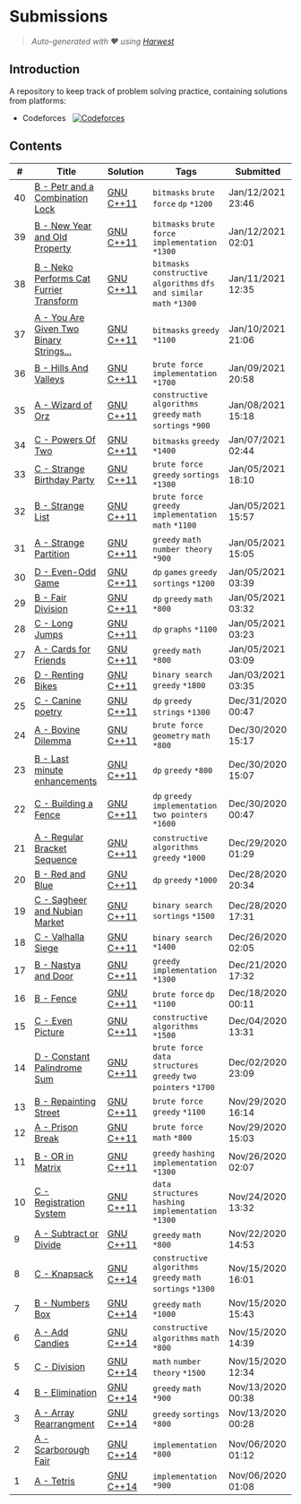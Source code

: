 Submissions
======================
> *Auto-generated with ❤ using [Harwest](https://github.com/nileshsah/harwest-tool)*

## Introduction

A repository to keep track of problem solving practice, containing solutions from platforms:
* Codeforces &nbsp; [![Codeforces](https://run.kaist.ac.kr/badges/codeforces/t1agogs.svg)](https://codeforces.com/profile/t1agogs)


## Contents

| # | Title | Solution | Tags | Submitted |
|---| ----- | -------- | ---- | --------- |
40 | [B - Petr and a Combination Lock](https://codeforces.com/contest/1097/problem/B) | [GNU C++11](./codeforces/1097/B.cpp) | `bitmasks` `brute force` `dp` `*1200` | Jan/12/2021 23:46 | 
39 | [B - New Year and Old Property](https://codeforces.com/contest/611/problem/B) | [GNU C++11](./codeforces/611/B.cpp) | `bitmasks` `brute force` `implementation` `*1300` | Jan/12/2021 02:01 | 
38 | [B - Neko Performs Cat Furrier Transform](https://codeforces.com/contest/1152/problem/B) | [GNU C++11](./codeforces/1152/B.cpp) | `bitmasks` `constructive algorithms` `dfs and similar` `math` `*1300` | Jan/11/2021 12:35 | 
37 | [A - You Are Given Two Binary Strings...](https://codeforces.com/contest/1202/problem/A) | [GNU C++11](./codeforces/1202/A.cpp) | `bitmasks` `greedy` `*1100` | Jan/10/2021 21:06 | 
36 | [B - Hills And Valleys](https://codeforces.com/contest/1467/problem/B) | [GNU C++11](./codeforces/1467/B.cpp) | `brute force` `implementation` `*1700` | Jan/09/2021 20:58 | 
35 | [A - Wizard of Orz](https://codeforces.com/contest/1467/problem/A) | [GNU C++11](./codeforces/1467/A.cpp) | `constructive algorithms` `greedy` `math` `sortings` `*900` | Jan/08/2021 15:18 | 
34 | [C - Powers Of Two](https://codeforces.com/contest/1095/problem/C) | [GNU C++11](./codeforces/1095/C.cpp) | `bitmasks` `greedy` `*1400` | Jan/07/2021 02:44 | 
33 | [C - Strange Birthday Party](https://codeforces.com/contest/1471/problem/C) | [GNU C++11](./codeforces/1471/C.cpp) | `brute force` `greedy` `sortings` `*1300` | Jan/05/2021 18:10 | 
32 | [B - Strange List](https://codeforces.com/contest/1471/problem/B) | [GNU C++11](./codeforces/1471/B.cpp) | `brute force` `greedy` `implementation` `math` `*1100` | Jan/05/2021 15:57 | 
31 | [A - Strange Partition](https://codeforces.com/contest/1471/problem/A) | [GNU C++11](./codeforces/1471/A.cpp) | `greedy` `math` `number theory` `*900` | Jan/05/2021 15:05 | 
30 | [D - Even-Odd Game](https://codeforces.com/contest/1472/problem/D) | [GNU C++11](./codeforces/1472/D.cpp) | `dp` `games` `greedy` `sortings` `*1200` | Jan/05/2021 03:39 | 
29 | [B - Fair Division](https://codeforces.com/contest/1472/problem/B) | [GNU C++11](./codeforces/1472/B.cpp) | `dp` `greedy` `math` `*800` | Jan/05/2021 03:32 | 
28 | [C - Long Jumps](https://codeforces.com/contest/1472/problem/C) | [GNU C++11](./codeforces/1472/C.cpp) | `dp` `graphs` `*1100` | Jan/05/2021 03:23 | 
27 | [A - Cards for Friends](https://codeforces.com/contest/1472/problem/A) | [GNU C++11](./codeforces/1472/A.cpp) | `greedy` `math` `*800` | Jan/05/2021 03:09 | 
26 | [D - Renting Bikes](https://codeforces.com/contest/363/problem/D) | [GNU C++11](./codeforces/363/D.cpp) | `binary search` `greedy` `*1800` | Jan/03/2021 03:35 | 
25 | [C - Canine poetry](https://codeforces.com/contest/1466/problem/C) | [GNU C++11](./codeforces/1466/C.cpp) | `dp` `greedy` `strings` `*1300` | Dec/31/2020 00:47 | 
24 | [A - Bovine Dilemma](https://codeforces.com/contest/1466/problem/A) | [GNU C++11](./codeforces/1466/A.cpp) | `brute force` `geometry` `math` `*800` | Dec/30/2020 15:17 | 
23 | [B - Last minute enhancements](https://codeforces.com/contest/1466/problem/B) | [GNU C++11](./codeforces/1466/B.cpp) | `dp` `greedy` `*800` | Dec/30/2020 15:07 | 
22 | [C - Building a Fence](https://codeforces.com/contest/1469/problem/C) | [GNU C++11](./codeforces/1469/C.cpp) | `dp` `greedy` `implementation` `two pointers` `*1600` | Dec/30/2020 00:47 | 
21 | [A - Regular Bracket Sequence](https://codeforces.com/contest/1469/problem/A) | [GNU C++11](./codeforces/1469/A.cpp) | `constructive algorithms` `greedy` `*1000` | Dec/29/2020 01:29 | 
20 | [B - Red and Blue](https://codeforces.com/contest/1469/problem/B) | [GNU C++11](./codeforces/1469/B.cpp) | `dp` `greedy` `*1000` | Dec/28/2020 20:34 | 
19 | [C - Sagheer and Nubian Market](https://codeforces.com/contest/812/problem/C) | [GNU C++11](./codeforces/812/C.cpp) | `binary search` `sortings` `*1500` | Dec/28/2020 17:31 | 
18 | [C - Valhalla Siege](https://codeforces.com/contest/975/problem/C) | [GNU C++11](./codeforces/975/C.cpp) | `binary search` `*1400` | Dec/26/2020 02:05 | 
17 | [B - Nastya and Door](https://codeforces.com/contest/1341/problem/B) | [GNU C++11](./codeforces/1341/B.cpp) | `greedy` `implementation` `*1300` | Dec/21/2020 17:32 | 
16 | [B - Fence](https://codeforces.com/contest/363/problem/B) | [GNU C++11](./codeforces/363/B.cpp) | `brute force` `dp` `*1100` | Dec/18/2020 00:11 | 
15 | [C - Even Picture](https://codeforces.com/contest/1368/problem/C) | [GNU C++11](./codeforces/1368/C.cpp) | `constructive algorithms` `*1500` | Dec/04/2020 13:31 | 
14 | [D - Constant Palindrome Sum](https://codeforces.com/contest/1343/problem/D) | [GNU C++11](./codeforces/1343/D.cpp) | `brute force` `data structures` `greedy` `two pointers` `*1700` | Dec/02/2020 23:09 | 
13 | [B - Repainting Street](https://codeforces.com/contest/1457/problem/B) | [GNU C++11](./codeforces/1457/B.cpp) | `brute force` `greedy` `*1100` | Nov/29/2020 16:14 | 
12 | [A - Prison Break](https://codeforces.com/contest/1457/problem/A) | [GNU C++11](./codeforces/1457/A.cpp) | `brute force` `math` `*800` | Nov/29/2020 15:03 | 
11 | [B - OR in Matrix](https://codeforces.com/contest/486/problem/B) | [GNU C++11](./codeforces/486/B.cpp) | `greedy` `hashing` `implementation` `*1300` | Nov/26/2020 02:07 | 
10 | [C - Registration System](https://codeforces.com/contest/4/problem/C) | [GNU C++11](./codeforces/4/C.cpp) | `data structures` `hashing` `implementation` `*1300` | Nov/24/2020 13:32 | 
9 | [A - Subtract or Divide](https://codeforces.com/contest/1451/problem/A) | [GNU C++11](./codeforces/1451/A.cpp) | `greedy` `math` `*800` | Nov/22/2020 14:53 | 
8 | [C - Knapsack](https://codeforces.com/contest/1447/problem/C) | [GNU C++14](./codeforces/1447/C.cpp) | `constructive algorithms` `greedy` `math` `sortings` `*1300` | Nov/15/2020 16:01 | 
7 | [B - Numbers Box](https://codeforces.com/contest/1447/problem/B) | [GNU C++14](./codeforces/1447/B.cpp) | `greedy` `math` `*1000` | Nov/15/2020 15:43 | 
6 | [A - Add Candies](https://codeforces.com/contest/1447/problem/A) | [GNU C++14](./codeforces/1447/A.cpp) | `constructive algorithms` `math` `*800` | Nov/15/2020 14:39 | 
5 | [C - Division](https://codeforces.com/contest/1445/problem/C) | [GNU C++14](./codeforces/1445/C.cpp) | `math` `number theory` `*1500` | Nov/15/2020 12:34 | 
4 | [B - Elimination](https://codeforces.com/contest/1445/problem/B) | [GNU C++14](./codeforces/1445/B.cpp) | `greedy` `math` `*900` | Nov/13/2020 00:38 | 
3 | [A - Array Rearrangment](https://codeforces.com/contest/1445/problem/A) | [GNU C++14](./codeforces/1445/A.cpp) | `greedy` `sortings` `*800` | Nov/13/2020 00:28 | 
2 | [A - Scarborough Fair](https://codeforces.com/contest/897/problem/A) | [GNU C++14](./codeforces/897/A.cpp) | `implementation` `*800` | Nov/06/2020 01:12 | 
1 | [A - Tetris](https://codeforces.com/contest/961/problem/A) | [GNU C++14](./codeforces/961/A.cpp) | `implementation` `*900` | Nov/06/2020 01:08 | 
